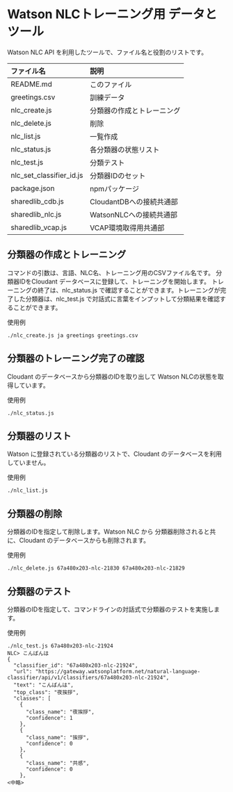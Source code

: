 # Watson NLCトレーニング用 データとツール

Watson NLC API を利用したツールで、ファイル名と役割のリストです。

| ファイル名       | 説明                         |
|:-----------------|:-----------------------------|
| README.md        |このファイル                  |
| greetings.csv    |訓練データ                    |
| nlc_create.js    |分類器の作成とトレーニング    |
| nlc_delete.js    |削除                          |
| nlc_list.js      |一覧作成                      |
| nlc_status.js    |各分類器の状態リスト          |
| nlc_test.js      |分類テスト                    |
| nlc_set_classifier_id.js | 分類器IDのセット     |
| package.json     |npmパッケージ                 |
| sharedlib_cdb.js |CloudantDBへの接続共通部      |
| sharedlib_nlc.js |WatsonNLCへの接続共通部       |
| sharedlib_vcap.js|VCAP環境取得用共通部          |


## 分類器の作成とトレーニング

コマンドの引数は、言語、NLC名、トレーニング用のCSVファイル名です。 分類器IDをCloudant データベースに登録して、トレーニングを開始します。 トレーニングの終了は、nlc_status.js で確認することができます。トレーニングが完了した分類器は、nlc_test.js で対話式に言葉をインプットして分類結果を確認することができます。

使用例

~~~
./nlc_create.js ja greetings greetings.csv
~~~


## 分類器のトレーニング完了の確認

Cloudant のデータベースから分類器のIDを取り出して Watson NLCの状態を取得しています。

使用例

~~~
./nlc_status.js
~~~


## 分類器のリスト

Watson に登録されている分類器のリストで、Cloudant のデータベースを利用していません。

使用例

~~~
./nlc_list.js
~~~


## 分類器の削除

分類器のIDを指定して削除します。Watson NLC から 分類器削除されると共に、Cloudant のデータベースからも削除されます。

使用例

~~~
./nlc_delete.js 67a480x203-nlc-21830 67a480x203-nlc-21829
~~~


## 分類器のテスト

分類器のIDを指定して、コマンドラインの対話式で分類器のテストを実施します。

使用例

~~~
./nlc_test.js 67a480x203-nlc-21924
NLC> こんばんは
{
  "classifier_id": "67a480x203-nlc-21924",
  "url": "https://gateway.watsonplatform.net/natural-language-classifier/api/v1/classifiers/67a480x203-nlc-21924",
  "text": "こんばんは",
  "top_class": "夜挨拶",
  "classes": [
    {
      "class_name": "夜挨拶",
      "confidence": 1
    },
    {
      "class_name": "挨拶",
      "confidence": 0
    },
    {
      "class_name": "共感",
      "confidence": 0
    },
<中略>
~~~



